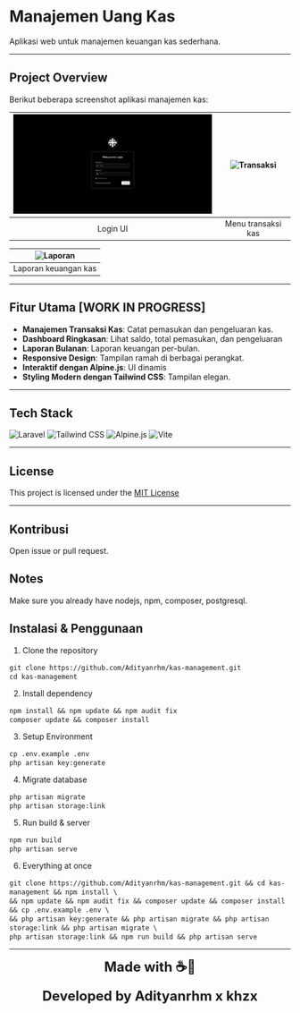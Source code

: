 # Manajemen Uang Kas  
Aplikasi web untuk manajemen keuangan kas sederhana.

---

## Project Overview

Berikut beberapa screenshot aplikasi manajemen kas:

| <img src="https://raw.githubusercontent.com/Adityanrhm/kas-management/dev/overview/login.png" alt="Dashboard" width="400" /> | <img src="https://via.placeholder.com/400x200.png?text=Transaksi" alt="Transaksi" width="400" /> |
|:---:|:---:|
| Login UI | Menu transaksi kas |

| <img src="https://via.placeholder.com/400x200.png?text=Laporan" alt="Laporan" width="800" /> |
|:---:|
| Laporan keuangan kas |


---


## Fitur Utama [WORK IN PROGRESS]

- **Manajemen Transaksi Kas**: Catat pemasukan dan pengeluaran kas.
- **Dashboard Ringkasan**: Lihat saldo, total pemasukan, dan pengeluaran 
- **Laporan Bulanan**: Laporan keuangan per-bulan.
- **Responsive Design**: Tampilan ramah di berbagai perangkat.
- **Interaktif dengan Alpine.js**: UI dinamis
- **Styling Modern dengan Tailwind CSS**: Tampilan elegan.

---

## Tech Stack
  
![Laravel](https://img.shields.io/badge/Laravel-FF2D20?style=for-the-badge&logo=laravel&logoColor=white)
![Tailwind CSS](https://img.shields.io/badge/Tailwind_CSS-38B2AC?style=for-the-badge&logo=tailwind-css&logoColor=white)
![Alpine.js](https://img.shields.io/badge/Alpine.js-8BC0D0?style=for-the-badge&logo=alpine.js&logoColor=black)
![Vite](https://img.shields.io/badge/Vite-646CFF?style=for-the-badge&logo=vite&logoColor=white)


---
## License

This project is licensed under the [MIT License](LICENSE)


---

## Kontribusi

Open issue or pull request.

## Notes
Make sure you already have nodejs, npm, composer, postgresql.

## Instalasi & Penggunaan

1. Clone the repository
```
git clone https://github.com/Adityanrhm/kas-management.git
cd kas-management
```
2. Install dependency
```
npm install && npm update && npm audit fix
composer update && composer install
```
3. Setup Environment
```
cp .env.example .env
php artisan key:generate
```
4. Migrate database
```
php artisan migrate
php artisan storage:link
```
5. Run build & server
```
npm run build
php artisan serve
```
6. Everything at once
```
git clone https://github.com/Adityanrhm/kas-management.git && cd kas-management && npm install \
&& npm update && npm audit fix && composer update && composer install && cp .env.example .env \
&& php artisan key:generate && php artisan migrate && php artisan storage:link && php artisan migrate \
php artisan storage:link && npm run build && php artisan serve
```

---

<p align="center">
  <span style="font-size: 24px; font-weight: bold;">
    Made with ☕🍵
  </span>
</p>
<p align="center">
  <span style="font-size: 24px; font-weight: bold;">
     Developed by Adityanrhm x khzx
  </span></p>

